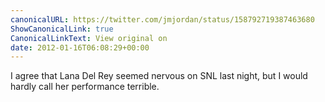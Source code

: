 ```yaml
---
canonicalURL: https://twitter.com/jmjordan/status/158792719387463680
ShowCanonicalLink: true
CanonicalLinkText: View original on
date: 2012-01-16T06:08:29+00:00
---
```

I agree that Lana Del Rey seemed nervous on SNL last night, but I would hardly call her performance terrible.